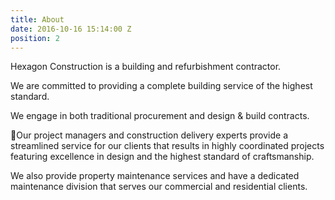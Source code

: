 ```yaml
---
title: About
date: 2016-10-16 15:14:00 Z
position: 2
---
```


Hexagon Construction is a building and refurbishment contractor.

We are committed to providing a complete building service of the highest standard.

We engage in both traditional procurement and design & build contracts.

Our project managers and construction delivery experts provide a streamlined service for our clients that results in highly coordinated projects featuring excellence in design and the highest standard of craftsmanship.


We also provide property maintenance services and have a dedicated maintenance division that serves our commercial and residential clients.